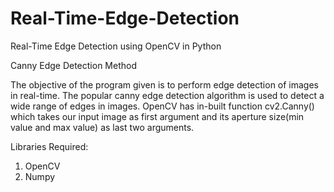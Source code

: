 # Real-Time-Edge-Detection 

Real-Time Edge Detection using OpenCV in Python

Canny Edge Detection Method

The objective of the program given is to perform edge detection of images in real-time. The popular canny edge detection algorithm is used to detect a wide range of edges in images. OpenCV has in-built function cv2.Canny() which takes our input image as first argument and its aperture size(min value and max value) as last two arguments.
 
 Libraries Required:
 1. OpenCV
 2. Numpy
